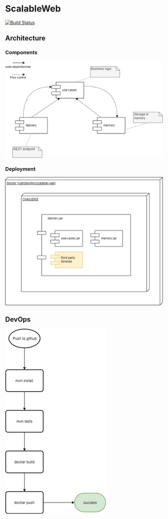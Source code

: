 # ScalableWeb

[![Build Status](https://travis-ci.com/juandavidgc/ScalableWeb.svg?branch=master)](https://travis-ci.com/juandavidgc/ScalableWeb)

## Architecture

### Components
![Components](docs/components.jpg)

### Deployment
![Deployment](docs/deployment.jpg)

## DevOps
![Build Pipeline](docs/build-pipeline.jpg)